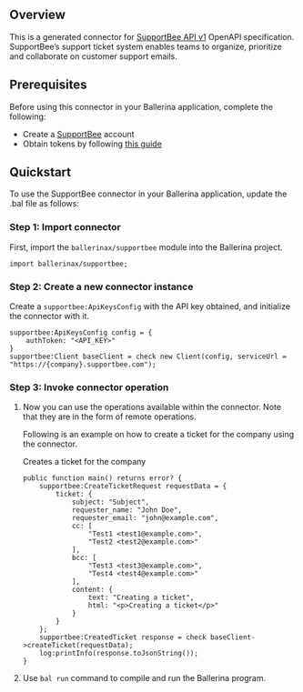 ## Overview
This is a generated connector for [SupportBee API v1](https://supportbee.com/api) OpenAPI specification.
SupportBee’s support ticket system enables teams to organize, prioritize and collaborate on customer support emails. 

## Prerequisites

Before using this connector in your Ballerina application, complete the following:

* Create a [SupportBee](https://supportbee.com) account
* Obtain tokens by following [this guide](https://supportbee.com/api#authentication)
 
## Quickstart

To use the SupportBee connector in your Ballerina application, update the .bal file as follows:

### Step 1: Import connector
First, import the `ballerinax/supportbee` module into the Ballerina project.
```ballerina
import ballerinax/supportbee;
```

### Step 2: Create a new connector instance
Create a `supportbee:ApiKeysConfig` with the API key obtained, and initialize the connector with it.
```ballerina
supportbee:ApiKeysConfig config = {
    authToken: "<API_KEY>"
}
supportbee:Client baseClient = check new Client(config, serviceUrl = "https://{company}.supportbee.com");
```

### Step 3: Invoke connector operation
1. Now you can use the operations available within the connector. Note that they are in the form of remote operations.

    Following is an example on how to create a ticket for the company using the connector.

    Creates a ticket for the company

    ```ballerina
    public function main() returns error? {
        supportbee:CreateTicketRequest requestData = {
            ticket: {
                subject: "Subject",
                requester_name: "John Doe",
                requester_email: "john@example.com",
                cc: [
                    "Test1 <test1@example.com>",
                    "Test2 <test2@example.com>"
                ],
                bcc: [
                    "Test3 <test3@example.com>",
                    "Test4 <test4@example.com>"
                ],
                content: {
                    text: "Creating a ticket",
                    html: "<p>Creating a ticket</p>"
                }
            }
        };
        supportbee:CreatedTicket response = check baseClient->createTicket(requestData);
        log:printInfo(response.toJsonString());
    }
    ``` 

2. Use `bal run` command to compile and run the Ballerina program.
